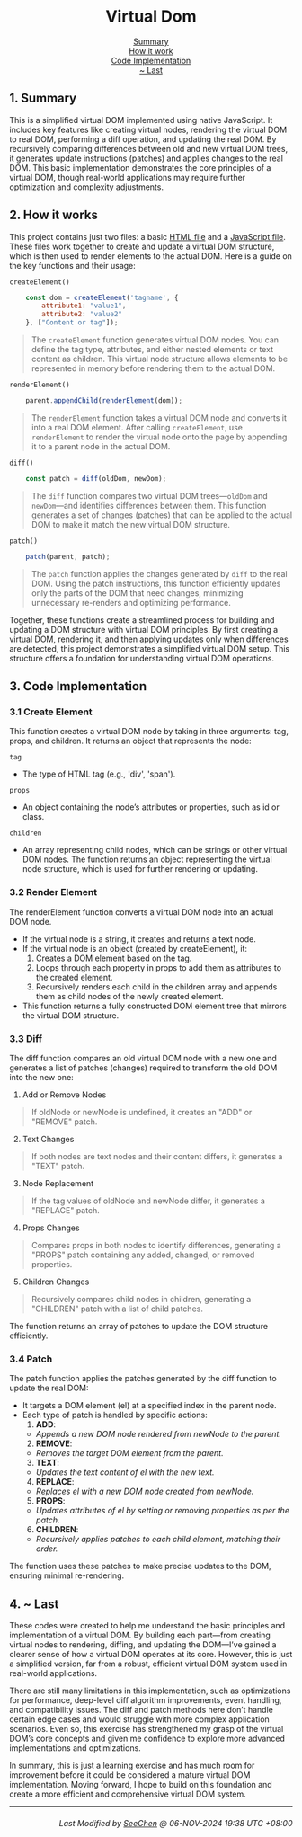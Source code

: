 <div align=center>

# Virtual Dom

[Summary](#1-summary)</br>
[How it work](#2-how-it-works)</br>
[Code Implementation](#3-code-implementation)</br>
[~ Last](#4--last)</br>

</div>

## 1. Summary
This is a simplified virtual DOM implemented using native JavaScript. It includes key features like creating virtual nodes, rendering the virtual DOM to real DOM, performing a diff operation, and updating the real DOM. By recursively comparing differences between old and new virtual DOM trees, it generates update instructions (patches) and applies changes to the real DOM. This basic implementation demonstrates the core principles of a virtual DOM, though real-world applications may require further optimization and complexity adjustments.

## 2. How it works
This project contains just two files: a basic [HTML file](./index.html) and a [JavaScript file](./index.js). These files work together to create and update a virtual DOM structure, which is then used to render elements to the actual DOM. Here is a guide on the key functions and their usage:

`createElement()`
```javascript
    const dom = createElement('tagname', { 
        attribute1: "value1", 
        attribute2: "value2" 
    }, ["Content or tag"]);
```
> The `createElement` function generates virtual DOM nodes. You can define the tag type, attributes, and either nested elements or text content as children. This virtual node structure allows elements to be represented in memory before rendering them to the actual DOM.

`renderElement()`
```javascript
    parent.appendChild(renderElement(dom));
```
> The `renderElement` function takes a virtual DOM node and converts it into a real DOM element. After calling `createElement`, use `renderElement` to render the virtual node onto the page by appending it to a parent node in the actual DOM.

`diff()`
```javascript
    const patch = diff(oldDom, newDom);
```
> The `diff` function compares two virtual DOM trees—`oldDom` and `newDom`—and identifies differences between them. This function generates a set of changes (patches) that can be applied to the actual DOM to make it match the new virtual DOM structure.

`patch()`
```javascript
    patch(parent, patch);
```
> The `patch` function applies the changes generated by `diff` to the real DOM. Using the patch instructions, this function efficiently updates only the parts of the DOM that need changes, minimizing unnecessary re-renders and optimizing performance.

Together, these functions create a streamlined process for building and updating a DOM structure with virtual DOM principles. By first creating a virtual DOM, rendering it, and then applying updates only when differences are detected, this project demonstrates a simplified virtual DOM setup. This structure offers a foundation for understanding virtual DOM operations.

## 3. Code Implementation
### 3.1 Create Element
This function creates a virtual DOM node by taking in three arguments: tag, props, and children. It returns an object that represents the node:

`tag`
- The type of HTML tag (e.g., 'div', 'span').

`props`
- An object containing the node’s attributes or properties, such as id or class.


`children`
- An array representing child nodes, which can be strings or other virtual DOM nodes.
The function returns an object representing the virtual node structure, which is used for further rendering or updating.

### 3.2 Render Element
The renderElement function converts a virtual DOM node into an actual DOM node.

- If the virtual node is a string, it creates and returns a text node.
- If the virtual node is an object (created by createElement), it:
    1. Creates a DOM element based on the tag.
    2. Loops through each property in props to add them as attributes to the created element.
    3. Recursively renders each child in the children array and appends them as child nodes of the newly created element.
- This function returns a fully constructed DOM element tree that mirrors the virtual DOM structure.

### 3.3 Diff
The diff function compares an old virtual DOM node with a new one and generates a list of patches (changes) required to transform the old DOM into the new one:

1. Add or Remove Nodes
> If oldNode or newNode is undefined, it creates an "ADD" or "REMOVE" patch.

2. Text Changes
> If both nodes are text nodes and their content differs, it generates a "TEXT" patch.

3. Node Replacement
> If the tag values of oldNode and newNode differ, it generates a "REPLACE" patch.

4. Props Changes
> Compares props in both nodes to identify differences, generating a "PROPS" patch containing any added, changed, or removed properties.

5. Children Changes
> Recursively compares child nodes in children, generating a "CHILDREN" patch with a list of child patches.

The function returns an array of patches to update the DOM structure efficiently.

### 3.4 Patch
The patch function applies the patches generated by the diff function to update the real DOM:

- It targets a DOM element (el) at a specified index in the parent node.
- Each type of patch is handled by specific actions:
    1. **ADD**: 
    - *Appends a new DOM node rendered from newNode to the parent.*
    2. **REMOVE**: 
    - *Removes the target DOM element from the parent.*
    3. **TEXT**: 
    - *Updates the text content of el with the new text.*
    4. **REPLACE**: 
    - *Replaces el with a new DOM node created from newNode.*
    5. **PROPS**: 
    - *Updates attributes of el by setting or removing properties as per the patch.*
    6. **CHILDREN**: 
    - *Recursively applies patches to each child element, matching their order.*

The function uses these patches to make precise updates to the DOM, ensuring minimal re-rendering.

## 4. ~ Last
These codes were created to help me understand the basic principles and implementation of a virtual DOM. By building each part—from creating virtual nodes to rendering, diffing, and updating the DOM—I’ve gained a clearer sense of how a virtual DOM operates at its core. However, this is just a simplified version, far from a robust, efficient virtual DOM system used in real-world applications.

There are still many limitations in this implementation, such as optimizations for performance, deep-level diff algorithm improvements, event handling, and compatibility issues. The diff and patch methods here don’t handle certain edge cases and would struggle with more complex application scenarios. Even so, this exercise has strengthened my grasp of the virtual DOM’s core concepts and given me confidence to explore more advanced implementations and optimizations.

In summary, this is just a learning exercise and has much room for improvement before it could be considered a mature virtual DOM implementation. Moving forward, I hope to build on this foundation and create a more efficient and comprehensive virtual DOM system.

---
<div align="right">

###### *Last Modified by [SeeChen](https://github.com/SeeChen/) @ 06-NOV-2024 19:38 UTC +08:00*
</div>